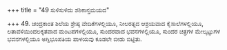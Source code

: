 +++
title = "49 ಸುಳಿಸುಳಿದು ಶಶಿಕಾನ್ತಮಯದ"

+++
49. ಚಂದ್ರಕಾಂತ ಶಿಲೆಯ ಶ್ರೇಷ್ಠ ವೇದಿಕೆಗಳಲ್ಲಿಯೂ, ನೀಲರತ್ನದ ಆಶ್ರಯವಾದ ಕೈಸಾಲೆಗಳಲ್ಲಿಯೂ, ಲತಾವಳಿಯಿಂದಲಕೃತವಾದ ಮಂಟಪಗಳಲ್ಲಿಯೂ, ಸುಂದರವಾದ ಭವನಗಳಲ್ಲಿಯೂ, ಸುಂದರ ಚಿತ್ರಗಳ ಮೇಲ್ಕಟ್ಟುಗಳ ಭವನಗಳಲ್ಲಿಯೂ ಅಗ್ನಿಭೂಪತಿಯ ಪಾಳಯವು ಕೂಡಲೇ ಬೀಡು ಬಿಟ್ಟಿತು.